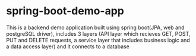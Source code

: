 # spring-boot-demo-app

This is a backend demo application built using spring boot(JPA, web and postgreSQL driver), includes 3 layers (API layer which recieves GET, POST, PUT and DELETE requests,
a service layer that includes business logic and a data access layer) and it connects to a database
